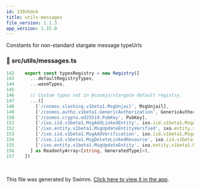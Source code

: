 ```yaml
---
id: 139zhdvk
title: utils-messages
file_version: 1.1.3
app_version: 1.15.0
---
```


Constants for non-standard stargate message typeUrls
<!-- NOTE-swimm-snippet: the lines below link your snippet to Swimm -->
### 📄 src/utils/messages.ts
```typescript
142    export const typesRegistry = new Registry([
143      ...defaultRegistryTypes,
144      ...wasmTypes,
145    
146      // Custom types not in @cosmjs/stargate default registry.
147      ...([
148        ['/cosmos.slashing.v1beta1.MsgUnjail', MsgUnjail],
149        ['/cosmos.authz.v1beta1.GenericAuthorization', GenericAuthorization],
150        ['/cosmos.crypto.ed25519.PubKey', PubKey],
151        ['/ixo.iid.v1beta1.MsgAddLinkedEntity', ixo.iid.v1beta1.MsgAddLinkedEntity],
152        ['/ixo.entity.v1beta1.MsgUpdateEntityVerified', ixo.entity.v1beta1.MsgUpdateEntityVerified],
153        ['/ixo.iid.v1beta1.MsgAddVerification', ixo.iid.v1beta1.MsgAddVerification],
154        ['/ixo.iid.v1beta1.MsgDeleteLinkedResource', ixo.iid.v1beta1.MsgDeleteLinkedResource],
155        ['/ixo.entity.v1beta1.MsgUpdateEntity', ixo.entity.v1beta1.MsgUpdateEntity],
156      ] as ReadonlyArray<[string, GeneratedType]>),
157    ])
```

<br/>

This file was generated by Swimm. [Click here to view it in the app](https://app.swimm.io/repos/Z2l0aHViJTNBJTNBaXhvLXdlYmNsaWVudCUzQSUzQWl4b2ZvdW5kYXRpb24=/docs/139zhdvk).
